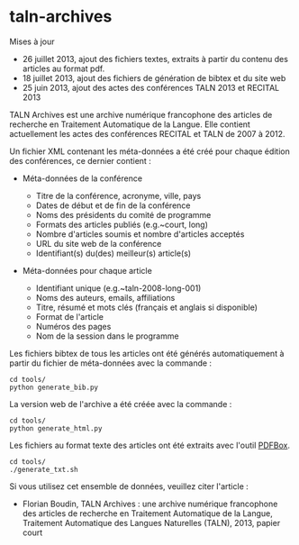 # taln-archives

Mises à jour
 - 26 juillet 2013, ajout des fichiers textes, extraits à partir du contenu des
   articles au format pdf.
 - 18 juillet 2013, ajout des fichiers de génération de bibtex et du site web
 - 25 juin 2013, ajout des actes des conférences TALN 2013 et RECITAL 2013

TALN Archives est une archive numérique francophone des articles de recherche en
Traitement Automatique de la Langue. Elle contient actuellement les actes des 
conférences RECITAL et TALN de 2007 à 2012.

Un fichier XML contenant les méta-données a été créé pour chaque édition des 
conférences, ce dernier contient :

- Méta-données de la conférence
  - Titre de la conférence, acronyme, ville, pays
  - Dates de début et de fin de la conférence
  - Noms des présidents du comité de programme
  - Formats des articles publiés (e.g.~court, long)
  - Nombre d'articles soumis et nombre d'articles acceptés
  - URL du site web de la conférence
  - Identifiant(s) du(des) meilleur(s) article(s)

- Méta-données pour chaque article
  - Identifiant unique (e.g.~taln-2008-long-001)
  - Noms des auteurs, emails, affiliations
  - Titre, résumé et mots clés (français et anglais si disponible)
  - Format de l'article
  - Numéros des pages
  - Nom de la session dans le programme

Les fichiers bibtex de tous les articles ont été générés automatiquement à 
partir du fichier de méta-données avec la commande :

    cd tools/
    python generate_bib.py

La version web de l'archive a été créée avec la commande :

    cd tools/
    python generate_html.py

Les fichiers au format texte des articles ont été extraits avec l'outil 
[PDFBox](http://pdfbox.apache.org/).

    cd tools/
    ./generate_txt.sh


Si vous utilisez cet ensemble de données, veuillez citer l'article :

 - Florian Boudin, TALN Archives : une archive numérique francophone des 
   articles de recherche en Traitement Automatique de la Langue, Traitement 
   Automatique des Langues Naturelles (TALN), 2013, papier court
